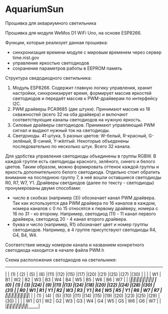 # AquariumSun
Прошивка для аквариумного светильника

Прошивка для модуля WeMos D1 WiFi Uno, на основе ESP8266.

Функции, которые реализует данная прошивка:
- синхронизация времени модуля с мировым временем через сервер time.nist.gov
- управление яркостью светодиодов
- сохранение параметров работы в EEPROM память

Структура сведодиодного светильника:
1. Модуль ESP8266. Содержит главную логику управления, хранит настройки, синхронизирует время, формирует массив яркостей светодиодов и передаёт массив к PWM-драйверам по интерфейсу I2C.
2. PWM драйверы PCA9685 (две штуки). Принимают массив из 16 скважностей (всего 32 на оба драйвера) и включают соответствующие каналы светодиодов на нужную яркость.
3. Силовые драйверы светодиодов. Принимают управляющий PWM сигнал и выдают нужный ток на светодиоды.
4. Светдоиоды. 41 штука, 5 разных цветов: W-белый, R-красный, G-зелёный, B-синий, Y-жёлтый. Некоторые объеденены последовательно по несколько штук. Всего 32 канала.

Для удобства управления светодиоды объединены в группы RGBW. В каждой группе есть светодиоды красного, зелёного, синего и белого цветов. Таким образом, можно формировать оттенок каждой группы и яркость дополнительного белого светодиода. Отдельно стоит обратить внимание на последнюю группу 7, в неё вошли оставшиеся светодиоды R0, R7, W7, Y1.
Драйверы светдиодов (далее по тексту - светодиоды) пронумерованы двумя способами:
- число в скобках (например (3)) обозначает канал PWM драйвера. Так как используется два PWM драйвера по 16 каналов в каждом, номера каналов с 0 по 15 относятся к первому драйверу, номера с 16 по 31 - ко второму. Например, светодиод (11) - 11 канал первого драйвера, светодиод 20 - 4 канал второго драйвера.
- буква и число (например, R1) обозначает цвет и номер группы светодиодов. Например, в 4 группе присутствуют светодиоды R4, G4, B4, W4.

Соответствие между номером канала и названием конкретного светодиода находится в начале файла PWM.h 

Схема расположения светодиодов на светильнике:
__________________________________________________________________________________________
|     | (1) | (2) | (5) | (6) |(11) |(12) |(15) |(17) |(20) |(21) |(25) |(27) |(30) |     |
|     | W1  | B1  | W2  | B2  | W3  | B3  | W4  | B4  | W5  | B5  | W6  | B6  | W7  |     |
|_____|_____|_____|_____|_____|_____|_____|_____|_____|_____|_____|_____|_____|_____|_____|
| (0) | (1) | (3) |(24) | (9) |(11) |(13) |(24) |(18) |(20) |(22) |(24) |(28) |(30) |(31) |
| R0  | W1  | R1  | Y1  | R2  | W3  | R3  | Y1  | R4  | W5  | R5  | Y1  | R6  | W7  | R7  |
|_____|_____|_____|_____|_____|_____|_____|_____|_____|_____|_____|_____|_____|_____|_____|
|     | (1) | (4) | (5) |(10) |(11) |(14) |(15) |(19) |(20) |(23) |(25) |(29) |(30) |     |
|     | W1  | G1  | W2  | G2  | W3  | G3  | W4  | G4  | W5  | G5  | W6  | G6  | W7  |     |
|_____|_____|_____|_____|_____|_____|_____|_____|_____|_____|_____|_____|_____|_____|_____|